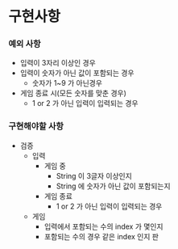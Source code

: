 # 구현사항

### 예외 사항
 - 입력이 3자리 이상인 경우
 - 입력이 숫자가 아닌 값이 포함되는 경우
   - 숫자가 1~9 가 아닌경우
 - 게임 종료 시(모든 숫자를 맞춘 경우)
   - 1 or 2 가 아닌 입력이 입력되는 경우

### 구현해야할 사항
 - 검증
   - 입력
     - 게임 중
       - String 이 3글자 이상인지
       - String 에 숫자가 아닌 값이 포함되는지
     - 게임 종료
       - 1 or 2 가 아닌 입력이 입력되는 경우
   - 게임
     - 입력에서 포함되는 수의 index 가 몇인지
     - 포함되는 수의 경우 같은 index 인지 판
 